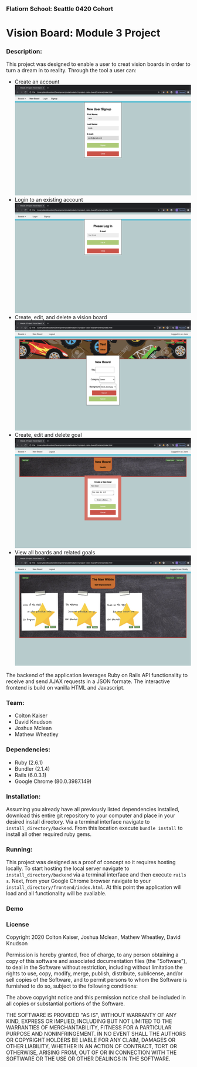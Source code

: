 ### Flatiorn School: Seattle 0420 Cohort
# Vision Board: Module 3 Project

### Description: 
This project was designed to enable a user to creat vision boards in order to turn a dream in to reality. Through the tool a user can:

* Create an account
![Signup Screen](ReadmeImg/Signup.png)
* Login to an existing account
![Login Screen](ReadmeImg/Login.png)
* Create, edit, and delete a vision board
![New Board Screen](ReadmeImg/NewBoard.png)
* Create, edit and delete goal
![New Goal Screen](ReadmeImg/NewGoal.png)
* View all boards and related goals
![Board With Goals Screen](ReadmeImg/BoardWithGoals.png)

The backend of the application leverages Ruby on Rails API functionality to receive and send AJAX requests in a JSON formate. The interactive frontend is build on vanilla HTML and Javascript.

### Team:
* Colton Kaiser
* David Knudson
* Joshua Mclean
* Mathew Wheatley

### Dependencies:
* Ruby (2.6.1)
* Bundler (2.1.4)
* Rails (6.0.3.1)
* Google Chrome (80.0.3987.149)

### Installation:
Assuming you already have all previously listed dependencies installed, download this entire git repository to your computer and place in your desired install directory. Via a terminal interface navigate to ```install_directory/backend```. From this location execute ```bundle install``` to install all other required ruby gems. 

### Running:
This project was designed as a proof of concept so it requires hosting locally. To start hosting the local server navigate to ```install_directory/backend``` via a terminal interface and then execute ```rails s```. Next, from your Google Chrome browser navigate to your ```install_directory/frontend/index.html```. At this point the application will load and all functionality will be available.

### Demo


### License
Copyright 2020 Colton Kaiser, Joshua Mclean, Mathew Wheatley, David Knudson

Permission is hereby granted, free of charge, to any person obtaining a copy of this software and associated documentation files (the "Software"), to deal in the Software without restriction, including without limitation the rights to use, copy, modify, merge, publish, distribute, sublicense, and/or sell copies of the Software, and to permit persons to whom the Software is furnished to do so, subject to the following conditions:

The above copyright notice and this permission notice shall be included in all copies or substantial portions of the Software.

THE SOFTWARE IS PROVIDED "AS IS", WITHOUT WARRANTY OF ANY KIND, EXPRESS OR IMPLIED, INCLUDING BUT NOT LIMITED TO THE WARRANTIES OF MERCHANTABILITY, FITNESS FOR A PARTICULAR PURPOSE AND NONINFRINGEMENT. IN NO EVENT SHALL THE AUTHORS OR COPYRIGHT HOLDERS BE LIABLE FOR ANY CLAIM, DAMAGES OR OTHER LIABILITY, WHETHER IN AN ACTION OF CONTRACT, TORT OR OTHERWISE, ARISING FROM, OUT OF OR IN CONNECTION WITH THE SOFTWARE OR THE USE OR OTHER DEALINGS IN THE SOFTWARE.
